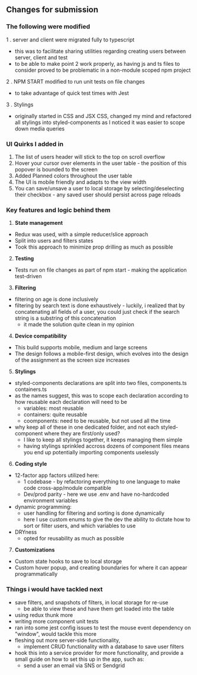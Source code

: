 ## Changes for submission

### The following were modified

1 . server and client were migrated fully to typescript
- this was to facilitate sharing utilities regarding creating users between server, client and test
- to be able to make point 2 work properly, as having js and ts files to consider proved to be problematic in a non-module scoped npm project

2 . NPM START modified to run unit tests on file changes
- to take advantage of quick test times with Jest

3 . Stylings
- originally started in CSS and JSX CSS, changed my mind and refactored all stylings into styled-components as I noticed it was easier to scope down media queries

### UI Quirks I added in

1. The list of users header will stick to the top on scroll overflow
2. Hover your cursor over elements in the user table - the position of this popover is bounded to the screen
3. Added Planned colors throughout the user table
4. The UI is mobile friendly and adapts to the view width
5. You can save/unsave a user to local storage by selecting/deselecting their checkbox - any saved user should persist across page reloads

### Key features and logic behind them

1. **State management**
- Redux was used, with a simple reducer/slice approach
- Split into users and filters states
- Took this approach to minimize prop drilling as much as possible
2. **Testing**
- Tests run on file changes as part of npm start - making the application test-driven
3. **Filtering**
- filtering on age is done inclusively
- filtering by search text is done exhaustively - luckily, i realized that by concatenating all fields of a user, you could just check if the search string is a substring of this concatenation
  - it made the solution quite clean in my opinion
4. **Device compatibility**
- This build supports mobile, medium and large screens
- The design follows a mobile-first design, which evolves into the design of the assignment as the screen size increases
5. **Stylings**
- styled-components declarations are split into two files, components.ts containers.ts
- as the names suggest, this was to scope each declaration according to how reusable each declaration will need to be
  - variables: most reusable
  - containers: quite reusable
  - coomponents: need to be reusable, but not used all the time
- why keep all of these in one dedicated folder, and not each styled-component where they are first/only used?
  - I like to keep all stylings together, it keeps managing them simple
  - having stylings sprinkled accross dozens of component files means you end up potentially importing components uselessly
6. **Coding style**
- 12-factor app factors utilized here:
  - 1 codebase - by refactoring everything to one language to make code cross-app/module compatible
  - Dev/prod parity - here we use .env and have no-hardcoded environment variables
- dynamic programming:
  - user handling for filtering and sorting is done dynamically
  - here I use custom enums to give the dev the ability to dictate how to sort or filter users, and which variables to use
- DRYness
  - opted for reusability as much as possible
7. **Customizations**
- Custom state hooks to save to local storage
- Custom hover popup, and creating boundaries for where it can appear programmatically


### Things i would have tackled next

- save filters, and snapshots of filters, in local storage for re-use
  - be able to view these and have them get loaded into the table
- using redux thunk more
- writing more component unit tests
- ran into some jest config issues to test the mouse event dependency on "window", would tackle this more
- fleshing out more server-side functionality,
  - implement CRUD functionality with a database to save user filters
- hook this into a service provider for more functionality, and provide a small guide on how to set this up in the app, such as:
  - send a user an email via SNS or Sendgrid
